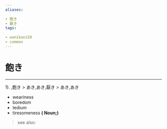 ```yaml
---
aliases:
    
- 飽き
- 厭き
tags:
    
- wanikani58
- common
---
```


# 飽き
---
1).
,飽き > あき,あき,厭き > あき,あき

- weariness
- boredom
- tedium
- tiresomeness
**( Noun;)**
> see also: 
            